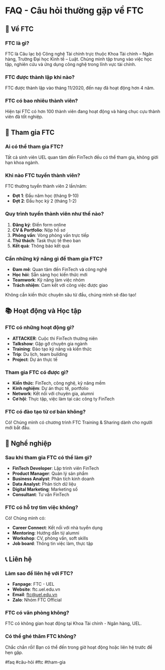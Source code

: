 # FAQ - Câu hỏi thường gặp về FTC

## 🎯 Về FTC

### FTC là gì?
FTC là Câu lạc bộ Công nghệ Tài chính trực thuộc Khoa Tài chính – Ngân hàng, Trường Đại học Kinh tế – Luật. Chúng mình tập trung vào việc học tập, nghiên cứu và ứng dụng công nghệ trong lĩnh vực tài chính.

### FTC được thành lập khi nào?
FTC được thành lập vào tháng 11/2020, đến nay đã hoạt động hơn 4 năm.

### FTC có bao nhiêu thành viên?
Hiện tại FTC có hơn 100 thành viên đang hoạt động và hàng chục cựu thành viên đã tốt nghiệp.

## 🚀 Tham gia FTC

### Ai có thể tham gia FTC?
Tất cả sinh viên UEL quan tâm đến FinTech đều có thể tham gia, không giới hạn khoa ngành.

### Khi nào FTC tuyển thành viên?
FTC thường tuyển thành viên 2 lần/năm:
- **Đợt 1**: Đầu năm học (tháng 9-10)
- **Đợt 2**: Đầu học kỳ 2 (tháng 1-2)

### Quy trình tuyển thành viên như thế nào?
1. **Đăng ký**: Điền form online
2. **CV & Portfolio**: Nộp hồ sơ
3. **Phỏng vấn**: Vòng phỏng vấn trực tiếp
4. **Thử thách**: Task thực tế theo ban
5. **Kết quả**: Thông báo kết quả

### Cần những kỹ năng gì để tham gia FTC?
- **Đam mê**: Quan tâm đến FinTech và công nghệ
- **Học hỏi**: Sẵn sàng học kiến thức mới
- **Teamwork**: Kỹ năng làm việc nhóm
- **Trách nhiệm**: Cam kết với công việc được giao

Không cần kiến thức chuyên sâu từ đầu, chúng mình sẽ đào tạo!

## 📚 Hoạt động và Học tập

### FTC có những hoạt động gì?
- **ATTACKER**: Cuộc thi FinTech thường niên
- **Talkshow**: Gặp gỡ chuyên gia ngành
- **Training**: Đào tạo kỹ năng và kiến thức
- **Trip**: Du lịch, team building
- **Project**: Dự án thực tế

### Tham gia FTC có được gì?
- **Kiến thức**: FinTech, công nghệ, kỹ năng mềm
- **Kinh nghiệm**: Dự án thực tế, portfolio
- **Network**: Kết nối với chuyên gia, alumni
- **Cơ hội**: Thực tập, việc làm tại các công ty FinTech

### FTC có đào tạo từ cơ bản không?
Có! Chúng mình có chương trình FTC Training & Sharing dành cho người mới bắt đầu.

## 💼 Nghề nghiệp

### Sau khi tham gia FTC có thể làm gì?
- **FinTech Developer**: Lập trình viên FinTech
- **Product Manager**: Quản lý sản phẩm
- **Business Analyst**: Phân tích kinh doanh
- **Data Analyst**: Phân tích dữ liệu
- **Digital Marketing**: Marketing số
- **Consultant**: Tư vấn FinTech

### FTC có hỗ trợ tìm việc không?
Có! Chúng mình có:
- **Career Connect**: Kết nối với nhà tuyển dụng
- **Mentoring**: Hướng dẫn từ alumni
- **Workshop**: CV, phỏng vấn, soft skills
- **Job board**: Thông tin việc làm, thực tập

## 📞 Liên hệ

### Làm sao để liên hệ với FTC?
- **Fanpage**: FTC - UEL
- **Website**: ftc.uel.edu.vn
- **Email**: ftc@uel.edu.vn
- **Zalo**: Nhóm FTC Official

### FTC có văn phòng không?
FTC có không gian hoạt động tại Khoa Tài chính - Ngân hàng, UEL.

### Có thể ghé thăm FTC không?
Chắc chắn rồi! Bạn có thể đến trong giờ hoạt động hoặc liên hệ trước để hẹn gặp.

#faq #câu-hỏi #ftc #tham-gia